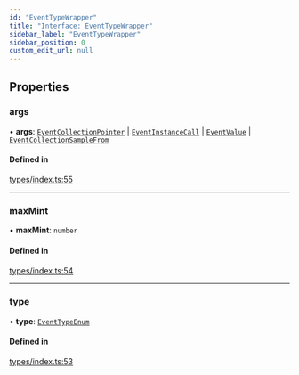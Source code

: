 ```yaml
---
id: "EventTypeWrapper"
title: "Interface: EventTypeWrapper"
sidebar_label: "EventTypeWrapper"
sidebar_position: 0
custom_edit_url: null
---
```


## Properties

### args

• **args**: [`EventCollectionPointer`](EventCollectionPointer.md) \| [`EventInstanceCall`](EventInstanceCall.md) \| [`EventValue`](EventValue.md) \| [`EventCollectionSampleFrom`](EventCollectionSampleFrom.md)

#### Defined in

[types/index.ts:55](https://github.com/simplitech/meta-dapp/blob/8e62abf/props/sdk/src/types/index.ts#L55)

___

### maxMint

• **maxMint**: `number`

#### Defined in

[types/index.ts:54](https://github.com/simplitech/meta-dapp/blob/8e62abf/props/sdk/src/types/index.ts#L54)

___

### type

• **type**: [`EventTypeEnum`](../enums/EventTypeEnum.md)

#### Defined in

[types/index.ts:53](https://github.com/simplitech/meta-dapp/blob/8e62abf/props/sdk/src/types/index.ts#L53)
